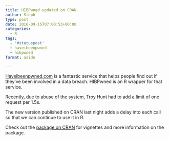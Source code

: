 ```yaml
---
title: HIBPwned updated on CRAN
author: Steph
type: post
date: 2016-09-15T07:00:53+00:00
categories:
  - R
tags:
  - '#statuspost'
  - haveibeenpwned
  - hibpwned
format: aside

---
```

[Haveibeenpwned.com][1] is a fantastic service that helps people find out if they&#8217;ve been involved in a data breach. HIBPwned is an R wrapper for that service.

Recently, due to abuse of the system, Troy Hunt had to [add a limit][2] of one request per 1.5s.

The new version published on CRAN last night adds a delay into each call so that we can continue to use it in R.

Check out the [package on CRAN][3] for vignettes and more information on the package.

 [1]: https://haveibeenpwned.com/
 [2]: https://www.troyhunt.com/the-have-i-been-pwned-api-rate-limiting-and-commercial-use/
 [3]: https://cran.r-project.org/package=HIBPwned